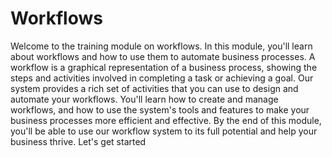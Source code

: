 # Workflows

Welcome to the training module on workflows. In this module, you'll learn about workflows and how to use them to automate business processes. A workflow is a graphical representation of a business process, showing the steps and activities involved in completing a task or achieving a goal. Our system provides a rich set of activities that you can use to design and automate your workflows. You'll learn how to create and manage workflows, and how to use the system's tools and features to make your business processes more efficient and effective. By the end of this module, you'll be able to use our workflow system to its full potential and help your business thrive. Let's get started